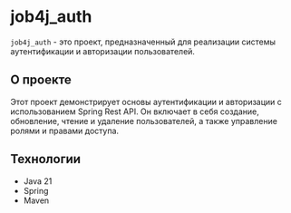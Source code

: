 # job4j_auth

`job4j_auth` - это проект, предназначенный для реализации системы аутентификации и авторизации пользователей.

## О проекте

Этот проект демонстрирует основы аутентификации и авторизации с использованием Spring Rest API. Он включает в себя создание, обновление, чтение и удаление пользователей, а также управление ролями и правами доступа.

## Технологии

- Java 21
- Spring
- Maven